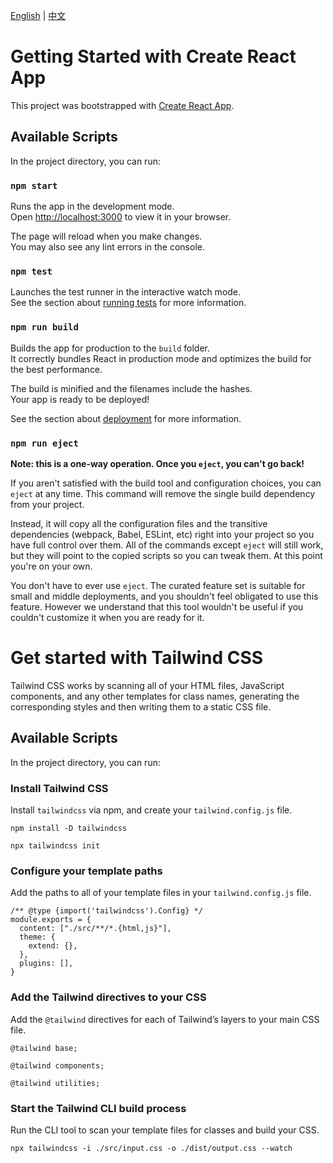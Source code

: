 [English](./README-en.md) | [中文](./README.md)
# Getting Started with Create React App

This project was bootstrapped with [Create React App](https://github.com/facebook/create-react-app).

## Available Scripts

In the project directory, you can run:

### `npm start`

Runs the app in the development mode.\
Open [http://localhost:3000](http://localhost:3000) to view it in your browser.

The page will reload when you make changes.\
You may also see any lint errors in the console.

### `npm test`

Launches the test runner in the interactive watch mode.\
See the section about [running tests](https://facebook.github.io/create-react-app/docs/running-tests) for more information.

### `npm run build`

Builds the app for production to the `build` folder.\
It correctly bundles React in production mode and optimizes the build for the best performance.

The build is minified and the filenames include the hashes.\
Your app is ready to be deployed!

See the section about [deployment](https://facebook.github.io/create-react-app/docs/deployment) for more information.

### `npm run eject`

**Note: this is a one-way operation. Once you `eject`, you can't go back!**

If you aren't satisfied with the build tool and configuration choices, you can `eject` at any time. This command will remove the single build dependency from your project.

Instead, it will copy all the configuration files and the transitive dependencies (webpack, Babel, ESLint, etc) right into your project so you have full control over them. All of the commands except `eject` will still work, but they will point to the copied scripts so you can tweak them. At this point you're on your own.

You don't have to ever use `eject`. The curated feature set is suitable for small and middle deployments, and you shouldn't feel obligated to use this feature. However we understand that this tool wouldn't be useful if you couldn't customize it when you are ready for it.

# Get started with Tailwind CSS

Tailwind CSS works by scanning all of your HTML files, JavaScript components, and any other templates for class names, generating the corresponding styles and then writing them to a static CSS file.

## Available Scripts

In the project directory, you can run:

### Install Tailwind CSS

Install `tailwindcss` via npm, and create your `tailwind.config.js` file.

```
npm install -D tailwindcss

npx tailwindcss init
```

### Configure your template paths

Add the paths to all of your template files in your `tailwind.config.js` file.

```
/** @type {import('tailwindcss').Config} */
module.exports = {
  content: ["./src/**/*.{html,js}"],
  theme: {
    extend: {},
  },
  plugins: [],
}
```

### Add the Tailwind directives to your CSS

Add the `@tailwind` directives for each of Tailwind’s layers to your main CSS file.

```
@tailwind base;

@tailwind components;

@tailwind utilities;
```

### Start the Tailwind CLI build process

Run the CLI tool to scan your template files for classes and build your CSS.

```
npx tailwindcss -i ./src/input.css -o ./dist/output.css --watch
```
